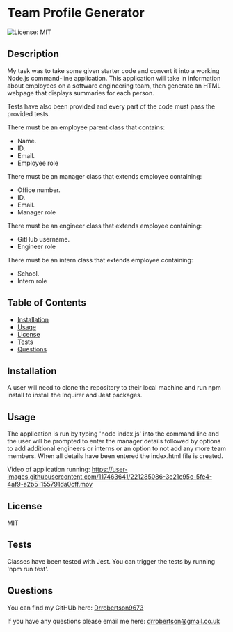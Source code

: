 # Team Profile Generator
![License: MIT](https://img.shields.io/badge/License-MIT-brightgreen.svg)

## Description
My task was to take some given starter code and convert it into a working Node.js command-line application. This application will take in information about employees on a software engineering team, then generate an HTML webpage that displays summaries for each person.

Tests have also been provided and every part of the code must pass the provided tests.
  
There must be an employee parent class that contains:
  * Name.
  * ID.
  * Email.
  * Employee role

There must be an manager class that extends employee containing:
  * Office number.
  * ID.
  * Email.
  * Manager role

There must be an engineer class that extends employee containing:
  * GitHub username.
  * Engineer role

There must be an intern class that extends employee containing:
  * School.
  * Intern role
  
## Table of Contents
* [Installation](#installation)
* [Usage](#usage)
* [License](#license)
* [Tests](#tests)
* [Questions](#questions)
  
## Installation
A user will need to clone the repository to their local machine and run npm install to install the Inquirer and Jest packages.

## Usage
The application is run by typing 'node index.js' into the command line and the user will be prompted to enter the manager details followed by options to add additional engineers or interns or an option to not add any more team members. When all details have been entered the index.html file is created.

Video of application running:
https://user-images.githubusercontent.com/117463641/221285086-3e21c95c-5fe4-4af9-a2b5-155791da0cff.mov

## License
 MIT

## Tests
Classes have been tested with Jest. You can trigger the tests by running 'npm run test'.

## Questions
You can find my GitHUb here: [Drrobertson9673](https://github.com/drrobertson9673)

If you have any questions please email me here: drrobertson@gmail.co.uk
